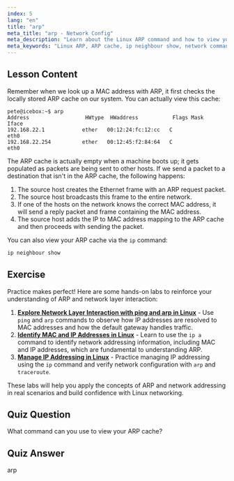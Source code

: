 ```yaml
---
index: 5
lang: "en"
title: "arp"
meta_title: "arp - Network Config"
meta_description: "Learn about the Linux ARP command and how to view your ARP cache. Understand ARP's role in network communication. A beginner's guide to ARP."
meta_keywords: "Linux ARP, ARP cache, ip neighbour show, network commands, Linux networking, beginner Linux, Linux tutorial"
---
```


## Lesson Content

Remember when we look up a MAC address with ARP, it first checks the locally stored ARP cache on our system. You can actually view this cache:

```
pete@icebox:~$ arp
Address                  HWtype  HWaddress           Flags Mask            Iface
192.168.22.1            ether   00:12:24:fc:12:cc   C                     eth0
192.168.22.254          ether   00:12:45:f2:84:64   C                     eth0
```

The ARP cache is actually empty when a machine boots up; it gets populated as packets are being sent to other hosts. If we send a packet to a destination that isn't in the ARP cache, the following happens:

1. The source host creates the Ethernet frame with an ARP request packet.
2. The source host broadcasts this frame to the entire network.
3. If one of the hosts on the network knows the correct MAC address, it will send a reply packet and frame containing the MAC address.
4. The source host adds the IP to MAC address mapping to the ARP cache and then proceeds with sending the packet.

You can also view your ARP cache via the `ip` command:

```bash
ip neighbour show
```

## Exercise

Practice makes perfect! Here are some hands-on labs to reinforce your understanding of ARP and network layer interaction:

1. **[Explore Network Layer Interaction with ping and arp in Linux](https://labex.io/labs/linux-explore-network-layer-interaction-with-ping-and-arp-in-linux-592746)** - Use `ping` and `arp` commands to observe how IP addresses are resolved to MAC addresses and how the default gateway handles traffic.
2. **[Identify MAC and IP Addresses in Linux](https://labex.io/labs/linux-identify-mac-and-ip-addresses-in-linux-592731)** - Learn to use the `ip a` command to identify network addressing information, including MAC and IP addresses, which are fundamental to understanding ARP.
3. **[Manage IP Addressing in Linux](https://labex.io/labs/linux-manage-ip-addressing-in-linux-592736)** - Practice managing IP addressing using the `ip` command and verify network configuration with `arp` and `traceroute`.

These labs will help you apply the concepts of ARP and network addressing in real scenarios and build confidence with Linux networking.

## Quiz Question

What command can you use to view your ARP cache?

## Quiz Answer

arp
